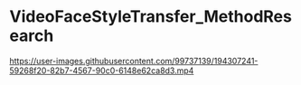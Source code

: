# VideoFaceStyleTransfer_MethodResearch




https://user-images.githubusercontent.com/99737139/194307241-59268f20-82b7-4567-90c0-6148e62ca8d3.mp4



